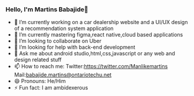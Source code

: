 ### Hello, I'm Martins Babajide👋


- 🔭 I’m currently working on a car dealership website and a UI/UX design of a recommendation system application
- 🌱 I’m currently mastering figma,react native,cloud based applications
- 👯 I’m looking to collaborate on Uber
- 🤔 I’m looking for help with back-end development
- 💬 Ask me about android studio,html,css,javascript or any web and design related stuff
- 📫 How to reach me: Twitter:https://twitter.com/Manlikemartins Mail:babajide.martins@ontariotechu.net
- 😄 Pronouns: He/Him
- ⚡ Fun fact: I am ambidexerous 

